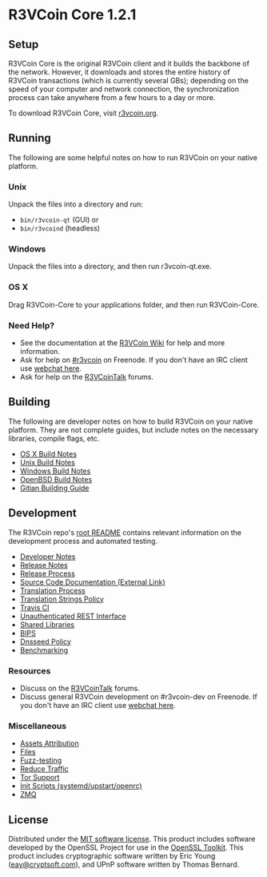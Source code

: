 R3VCoin Core 1.2.1
=====================

Setup
---------------------
R3VCoin Core is the original R3VCoin client and it builds the backbone of the network. However, it downloads and stores the entire history of R3VCoin transactions (which is currently several GBs); depending on the speed of your computer and network connection, the synchronization process can take anywhere from a few hours to a day or more.

To download R3VCoin Core, visit [r3vcoin.org](https://r3vcoin.org).

Running
---------------------
The following are some helpful notes on how to run R3VCoin on your native platform.

### Unix

Unpack the files into a directory and run:

- `bin/r3vcoin-qt` (GUI) or
- `bin/r3vcoind` (headless)

### Windows

Unpack the files into a directory, and then run r3vcoin-qt.exe.

### OS X

Drag R3VCoin-Core to your applications folder, and then run R3VCoin-Core.

### Need Help?

* See the documentation at the [R3VCoin Wiki](https://r3vcoin.info/)
for help and more information.
* Ask for help on [#r3vcoin](http://webchat.freenode.net?channels=r3vcoin) on Freenode. If you don't have an IRC client use [webchat here](http://webchat.freenode.net?channels=r3vcoin).
* Ask for help on the [R3VCoinTalk](https://r3vcointalk.io/) forums.

Building
---------------------
The following are developer notes on how to build R3VCoin on your native platform. They are not complete guides, but include notes on the necessary libraries, compile flags, etc.

- [OS X Build Notes](build-osx.md)
- [Unix Build Notes](build-unix.md)
- [Windows Build Notes](build-windows.md)
- [OpenBSD Build Notes](build-openbsd.md)
- [Gitian Building Guide](gitian-building.md)

Development
---------------------
The R3VCoin repo's [root README](/README.md) contains relevant information on the development process and automated testing.

- [Developer Notes](developer-notes.md)
- [Release Notes](release-notes.md)
- [Release Process](release-process.md)
- [Source Code Documentation (External Link)](https://dev.visucore.com/r3vcoin/doxygen/)
- [Translation Process](translation_process.md)
- [Translation Strings Policy](translation_strings_policy.md)
- [Travis CI](travis-ci.md)
- [Unauthenticated REST Interface](REST-interface.md)
- [Shared Libraries](shared-libraries.md)
- [BIPS](bips.md)
- [Dnsseed Policy](dnsseed-policy.md)
- [Benchmarking](benchmarking.md)

### Resources
* Discuss on the [R3VCoinTalk](https://r3vcointalk.io/) forums.
* Discuss general R3VCoin development on #r3vcoin-dev on Freenode. If you don't have an IRC client use [webchat here](http://webchat.freenode.net/?channels=r3vcoin-dev).

### Miscellaneous
- [Assets Attribution](assets-attribution.md)
- [Files](files.md)
- [Fuzz-testing](fuzzing.md)
- [Reduce Traffic](reduce-traffic.md)
- [Tor Support](tor.md)
- [Init Scripts (systemd/upstart/openrc)](init.md)
- [ZMQ](zmq.md)

License
---------------------
Distributed under the [MIT software license](/COPYING).
This product includes software developed by the OpenSSL Project for use in the [OpenSSL Toolkit](https://www.openssl.org/). This product includes
cryptographic software written by Eric Young ([eay@cryptsoft.com](mailto:eay@cryptsoft.com)), and UPnP software written by Thomas Bernard.

